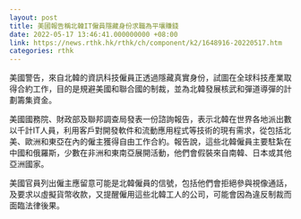 ```yaml
---
layout: post
title: 美國報告稱北韓IT僱員隱藏身份求職為平壤賺錢
date: 2022-05-17 13:46:41.000000000 +08:00
link: https://news.rthk.hk/rthk/ch/component/k2/1648916-20220517.htm
categories: rthk
---
```


美國警告，來自北韓的資訊科技僱員正透過隱藏真實身份，試圖在全球科技產業取得合約工作，目的是規避美國和聯合國的制裁，並為北韓發展核武和彈道導彈的計劃籌集資金。

美國國務院、財政部及聯邦調查局發表一份諮詢報告，表示北韓在世界各地派出數以千計IT人員，利用客戶對開發軟件和流動應用程式等技術的現有需求，從包括北美、歐洲和東亞在內的僱主獲得自由工作合約。報告說，這些北韓僱員主要駐紮在中國和俄羅斯，少數在非洲和東南亞展開活動，他們會假裝來自南韓、日本或其他亞洲國家。

美國官員列出僱主應留意可能是北韓僱員的信號，包括他們會拒絕參與視像通話，及要求以虛擬貨幣收款，又提醒僱用這些北韓工人的公司，可能會因為違反制裁而面臨法律後果。
